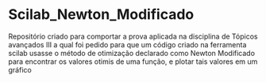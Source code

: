 # Scilab_Newton_Modificado
Repositório criado para comportar a prova aplicada na disciplina de Tópicos avançados III a qual foi pedido para que um código criado na ferramenta scilab usasse o método de otimização declarado como Newton Modificado para encontrar os valores otimis de uma função, e plotar tais valores em um gráfico 
